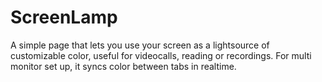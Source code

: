 # ScreenLamp

A simple page that lets you use your screen as a lightsource of customizable color, useful for videocalls, reading or recordings. For multi monitor set up, it syncs color between tabs in realtime.
